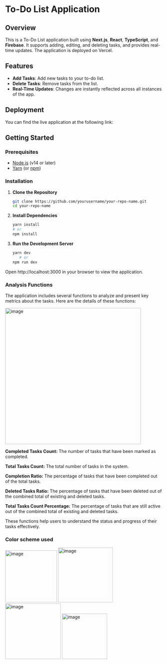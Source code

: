 # To-Do List Application

## Overview

This is a To-Do List application built using **Next.js**, **React**, **TypeScript**, and **Firebase**. It supports adding, editing, and deleting tasks, and provides real-time updates. The application is deployed on Vercel.

## Features

- **Add Tasks**: Add new tasks to your to-do list.
- **Delete Tasks**: Remove tasks from the list.
- **Real-Time Updates**: Changes are instantly reflected across all instances of the app.

## Deployment
You can find the live application at the following link:


## Getting Started

### Prerequisites

- [Node.js](https://nodejs.org/) (v14 or later)
- [Yarn](https://yarnpkg.com/) (or [npm](https://www.npmjs.com/))

### Installation

1. **Clone the Repository**

   ```bash
   git clone https://github.com/yourusername/your-repo-name.git
   cd your-repo-name
   
2. **Install Dependencies**

      ```bash
   yarn install
      # or
   npm install

3. **Run the Development Server**

   ```bash
   yarn dev
      # or
   npm run dev

Open http://localhost:3000 in your browser to view the application.

### Analysis Functions

The application includes several functions to analyze and present key metrics about the tasks. Here are the details of these functions:

<img width="435" alt="image" src="https://github.com/user-attachments/assets/d3448063-e489-4c08-90ab-ae901a6216a4">


**Completed Tasks Count:** The number of tasks that have been marked as completed.

**Total Tasks Count:** The total number of tasks in the system.

**Completion Ratio:** The percentage of tasks that have been completed out of the total tasks.

**Deleted Tasks Ratio:** The percentage of tasks that have been deleted out of the combined total of existing and deleted tasks.

**Total Tasks Count Percentage:** The percentage of tasks that are still active out of the combined total of existing and deleted tasks.

These functions help users to understand the status and progress of their tasks effectively.

### Color scheme used

<img width="166" alt="image" src="https://github.com/user-attachments/assets/9c9ee75a-aa1b-4fc3-bd7a-2ba167aab0d2">
<img width="175" alt="image" src="https://github.com/user-attachments/assets/8d6644c5-577e-49b9-98ab-afeb1e4736aa">
<img width="178" alt="image" src="https://github.com/user-attachments/assets/a78d8bb1-7121-40dc-9fea-7de3163a329c">
<img width="145" alt="image" src="https://github.com/user-attachments/assets/100e48f1-125a-4fc9-b80c-384e2d5ab6ad">

